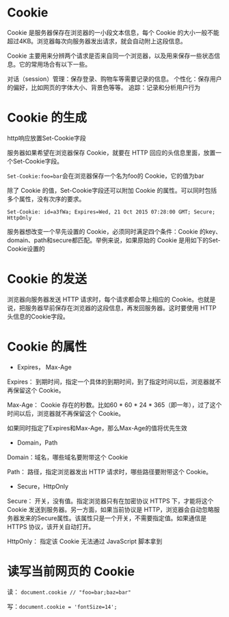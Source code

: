 Cookie
====
Cookie 是服务器保存在浏览器的一小段文本信息，每个 Cookie 的大小一般不能超过4KB。浏览器每次向服务器发出请求，就会自动附上这段信息。

Cookie 主要用来分辨两个请求是否来自同一个浏览器，以及用来保存一些状态信息。它的常用场合有以下一些。

对话（session）管理：保存登录、购物车等需要记录的信息。
个性化：保存用户的偏好，比如网页的字体大小、背景色等等。
追踪：记录和分析用户行为


# Cookie 的生成

http响应放置Set-Cookie字段

服务器如果希望在浏览器保存 Cookie，就要在 HTTP 回应的头信息里面，放置一个Set-Cookie字段。

`Set-Cookie:foo=bar`会在浏览器保存一个名为foo的 Cookie，它的值为bar

除了 Cookie 的值，Set-Cookie字段还可以附加 Cookie 的属性。可以同时包括多个属性，没有次序的要求。

`Set-Cookie: id=a3fWa; Expires=Wed, 21 Oct 2015 07:28:00 GMT; Secure; HttpOnly`

服务器想改变一个早先设置的 Cookie，必须同时满足四个条件：Cookie 的key、domain、path和secure都匹配。举例来说，如果原始的 Cookie 是用如下的Set-Cookie设置的

# Cookie 的发送

浏览器向服务器发送 HTTP 请求时，每个请求都会带上相应的 Cookie。也就是说，把服务器早前保存在浏览器的这段信息，再发回服务器。这时要使用 HTTP 头信息的Cookie字段。

# Cookie 的属性

- Expires， Max-Age

Expires： 到期时间，指定一个具体的到期时间，到了指定时间以后，浏览器就不再保留这个 Cookie。

Max-Age： Cookie 存在的秒数。比如60 * 60 * 24 * 365（即一年），过了这个时间以后，浏览器就不再保留这个 Cookie。

如果同时指定了Expires和Max-Age，那么Max-Age的值将优先生效

- Domain，Path

Domain：域名，哪些域名要附带这个 Cookie

Path： 路径，指定浏览器发出 HTTP 请求时，哪些路径要附带这个 Cookie。

- Secure，HttpOnly

Secure： 开关，没有值。指定浏览器只有在加密协议 HTTPS 下，才能将这个 Cookie 发送到服务器。另一方面，如果当前协议是 HTTP，浏览器会自动忽略服务器发来的Secure属性。该属性只是一个开关，不需要指定值。如果通信是 HTTPS 协议，该开关自动打开。

HttpOnly： 指定该 Cookie 无法通过 JavaScript 脚本拿到

# 读写当前网页的 Cookie

读： `document.cookie // "foo=bar;baz=bar"`

写：`document.cookie = 'fontSize=14';`